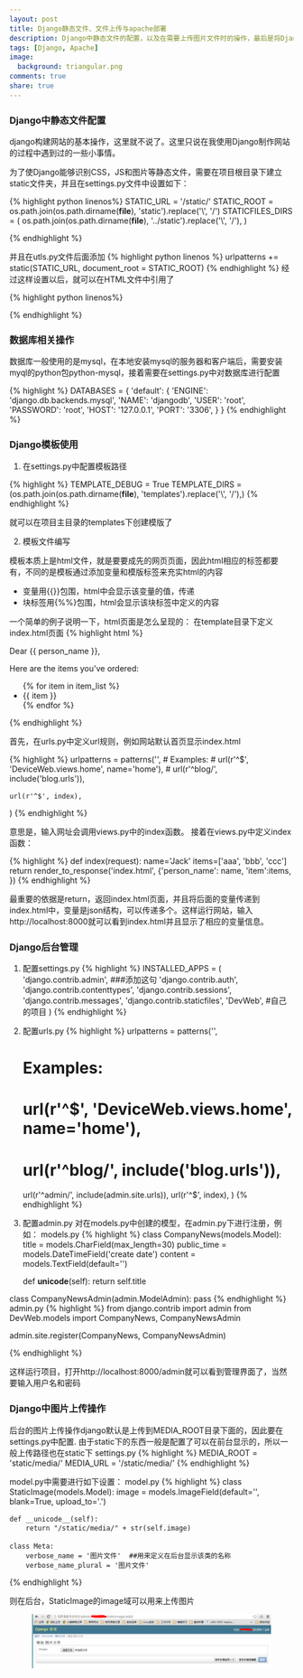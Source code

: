 ```yaml
---
layout: post
title: Django静态文件、文件上传与apache部署
description: Django中静态文件的配置，以及在需要上传图片文件时的操作，最后是将Django部署在Apache上的步骤和配置。
tags: [Django, Apache]
image:
  background: triangular.png
comments: true
share: true
---
```



### Django中静态文件配置

django构建网站的基本操作，这里就不说了。这里只说在我使用Django制作网站的过程中遇到过的一些小事情。

为了使Django能够识别CSS，JS和图片等静态文件，需要在项目根目录下建立static文件夹，并且在settings.py文件中设置如下：


{% highlight python linenos%}
STATIC_URL = '/static/'
STATIC_ROOT = os.path.join(os.path.dirname(__file__), 'static').replace('\\', '/')
STATICFILES_DIRS = (
    os.path.join(os.path.dirname(__file__), '../static').replace('\\', '/'),
)

{% endhighlight %}

并且在utls.py文件后面添加
{% highlight python linenos %}
urlpatterns += static(STATIC_URL, document_root = STATIC_ROOT)
{% endhighlight %}
经过这样设置以后，就可以在HTML文件中引用了

{% highlight python linenos%}
<link rel = "stylesheet" href="/static/css/bootstrap.min.css">
<script type="text/javascript" src="/static/js/jquery-2.1.1.js"></script>
{% endhighlight %}

### 数据库相关操作

数据库一般使用的是mysql，在本地安装mysql的服务器和客户端后，需要安装myql的python包python-mysql，接着需要在settings.py中对数据库进行配置

{% highlight %}
DATABASES = {
    'default': {
        'ENGINE': 'django.db.backends.mysql',
        'NAME': 'djangodb',
        'USER': 'root',
        'PASSWORD': 'root',
        'HOST': '127.0.0.1',
        'PORT': '3306',
    }
}
{% endhighlight %}

### Django模板使用
1. 在settings.py中配置模板路径

{% highlight %}
TEMPLATE_DEBUG = True
TEMPLATE_DIRS = (os.path.join(os.path.dirname(__file__), 'templates').replace('\\', '/'),)
{% endhighlight %}

就可以在项目主目录的templates下创建模版了

2. 模板文件编写

模板本质上是html文件，就是要要成先的网页页面，因此html相应的标签都要有，不同的是模板通过添加变量和模版标签来充实html的内容

* 变量用{{}}包围，html中会显示该变量的值，传递 
* 块标签用{%%}包围，html会显示该块标签中定义的内容

一个简单的例子说明一下，html页面是怎么呈现的：
在template目录下定义index.html页面
{% highlight html %}
<html>  
<head><title>模板实例</title></head>  
<body>  
<p>Dear {{ person_name }},</p>  
<p>Here are the items you've ordered:</p>  

<ul>  
{% for item in item_list %}  
<li>{{ item }}</li>  
{% endfor %}  
</ul>  
  
</body>  
</html>  
{% endhighlight %}


首先，在urls.py中定义url规则，例如网站默认首页显示index.html

{% highlight %}
urlpatterns = patterns('',
    # Examples:
    # url(r'^$', 'DeviceWeb.views.home', name='home'),
    # url(r'^blog/', include('blog.urls')),

    url(r'^$', index),
)
{% endhighlight %}

意思是，输入网址会调用views.py中的index函数。
接着在views.py中定义index函数：

{% highlight %}
def index(request):
	name='Jack'
	items=['aaa', 'bbb', 'ccc']
    return render_to_response('index.html', {'person_name': name, 'item':items, })
{% endhighlight %}

最重要的依据是return，返回index.html页面，并且将后面的变量传递到index.html中，变量是json结构，可以传递多个。这样运行网站，输入http://localhost:8000就可以看到index.html并且显示了相应的变量信息。


### Django后台管理
1. 配置settings.py
{% highlight %}
INSTALLED_APPS = (
    'django.contrib.admin',  ###添加这句
    'django.contrib.auth',
    'django.contrib.contenttypes',
    'django.contrib.sessions',
    'django.contrib.messages',
    'django.contrib.staticfiles',
    'DevWeb', #自己的项目
)
{% endhighlight %}
2. 配置urls.py
{% highlight %}
urlpatterns = patterns('',
    # Examples:
    # url(r'^$', 'DeviceWeb.views.home', name='home'),
    # url(r'^blog/', include('blog.urls')),

    url(r'^admin/', include(admin.site.urls)),
    url(r'^$', index),
)
{% endhighlight %}

3. 配置admin.py
对在models.py中创建的模型，在admin.py下进行注册，例如：
models.py
{% highlight %}
class CompanyNews(models.Model):
    title = models.CharField(max_length=30)
    public_time = models.DateTimeField('create date')
    content = models.TextField(default='')

    def __unicode__(self):
        return self.title

class CompanyNewsAdmin(admin.ModelAdmin):
	pass
{% endhighlight %}
admin.py
{% highlight %}
from django.contrib import admin
from DevWeb.models import CompanyNews, CompanyNewsAdmin

admin.site.register(CompanyNews, CompanyNewsAdmin)

{% endhighlight %}

这样运行项目，打开http://localhost:8000/admin就可以看到管理界面了，当然要输入用户名和密码

### Django中图片上传操作

后台的图片上传操作django默认是上传到MEDIA_ROOT目录下面的，因此要在settings.py中配置. 由于static下的东西一般是配置了可以在前台显示的，所以一般上传路径也在static下
settings.py
{% highlight %}
MEDIA_ROOT = 'static/media/'
MEDIA_URL = '/static/media/'
{% endhighlight %}

model.py中需要进行如下设置：
model.py
{% highlight %}
class StaticImage(models.Model):
    image = models.ImageField(default='', blank=True, upload_to='.')

    def __unicode__(self):
        return "/static/media/" + str(self.image)

    class Meta:    
        verbose_name = '图片文件'  ##用来定义在后台显示该类的名称
        verbose_name_plural = '图片文件'
{% endhighlight %}

则在后台，StaticImage的image域可以用来上传图片
<figure>
<img src="/images/django-static-image1.png" alt="">
</figure>



